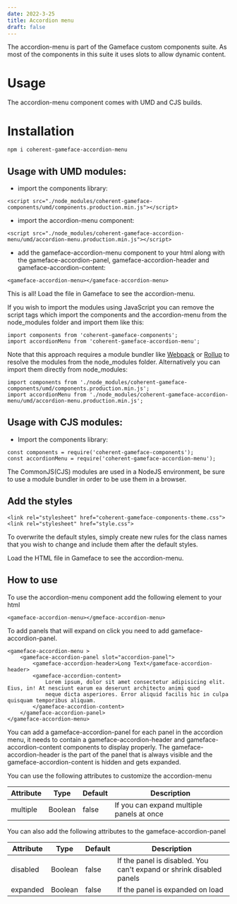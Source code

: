 ```yaml
---
date: 2022-3-25
title: Accordion menu
draft: false
---
```


<!--Copyright (c) Coherent Labs AD. All rights reserved. Licensed under the MIT License. See License.txt in the project root for license information. -->

The accordion-menu is part of the Gameface custom components suite. As most of the components in this suite it uses slots to allow dynamic content.


Usage
===================
The accordion-menu component comes with UMD and CJS builds.

# Installation
`npm i coherent-gameface-accordion-menu`


## Usage with UMD modules:

* import the components library:

~~~~{.html}
<script src="./node_modules/coherent-gameface-components/umd/components.production.min.js"></script>
~~~~

* import the accordion-menu component:

~~~~{.html}
<script src="./node_modules/coherent-gameface-accordion-menu/umd/accordion-menu.production.min.js"></script>
~~~~

* add the gameface-accordion-menu component to your html along with the gameface-accordion-panel, gameface-accordion-header and gameface-accordion-content:

~~~~{.html}
<gameface-accordion-menu></gameface-accordion-menu>
~~~~

This is all! Load the file in Gameface to see the accordion-menu. 

If you wish to import the modules using JavaScript you can remove the script tags
which import the components and the accordion-menu from the node_modules folder and import them like this:

~~~~{.js}
import components from 'coherent-gameface-components';
import accordionMenu from 'coherent-gameface-accordion-menu';
~~~~

Note that this approach requires a module bundler like [Webpack](https://webpack.js.org/) or [Rollup](https://rollupjs.org/guide/en/) to resolve the
modules from the node_modules folder. Alternatively you can import them directly from node_modules:

~~~~{.js}
import components from './node_modules/coherent-gameface-components/umd/components.production.min.js';
import accordionMenu from './node_modules/coherent-gameface-accordion-menu/umd/accordion-menu.production.min.js';
~~~~

## Usage with CJS modules:

* Import the components library:

~~~~{.js}
const components = require('coherent-gameface-components');
const accordionMenu = require('coherent-gameface-accordion-menu');
~~~~

The CommonJS(CJS) modules are used in a NodeJS environment, be sure to use a module
bundler in order to be use them in a browser.


## Add the styles

~~~~{.html}
<link rel="stylesheet" href="coherent-gameface-components-theme.css">
<link rel="stylesheet" href="style.css">
~~~~
To overwrite the default styles, simply create new rules for the class names that you wish to change and include them after the default styles.

Load the HTML file in Gameface to see the accordion-menu.


## How to use


To use the accordion-menu component add the following element to your html
~~~~{.html}
<gameface-accordion-menu></gmeface-accordion-menu>
~~~~

To add panels that will expand on click you need to add gameface-accordion-panel.

~~~~{.html}
<gameface-accordion-menu >
    <gameface-accordion-panel slot="accordion-panel">
        <gameface-accordion-header>Long Text</gameface-accordion-header>
        <gameface-accordion-content>
            Lorem ipsum, dolor sit amet consectetur adipisicing elit. Eius, in! At nesciunt earum ea deserunt architecto animi quod
            neque dicta asperiores. Error aliquid facilis hic in culpa quisquam temporibus aliquam. 
        </gameface-accordion-content>
    </gameface-accordion-panel>
</gameface-accordion-menu>
~~~~

 You can add a gameface-accordion-panel for each panel in the accordion menu, it needs to contain a gameface-accordion-header and gameface-accordion-content components to display properly. The gameface-accordion-header is the part of the panel that is always visible and the gameface-accordion-content is hidden and gets expanded.

You can use the following attributes to customize the accordion-menu

|Attribute   |Type   |Default   | Description |
|---|---|---|---|
|multiple  | Boolean   |false   | If you can expand multiple panels at once   |

You can also add the following attributes to the gameface-accordion-panel

|Attribute   |Type   |Default   | Description   |
|---|---|---|---|
|disabled  | Boolean   |false   | If the panel is disabled. You can't expand or shrink disabled panels  |
|expanded   | Boolean   |false   | If the panel is expanded on load    |

